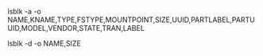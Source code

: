 lsblk -a -o NAME,KNAME,TYPE,FSTYPE,MOUNTPOINT,SIZE,UUID,PARTLABEL,PARTUUID,MODEL,VENDOR,STATE,TRAN,LABEL

lsblk -d -o NAME,SIZE



